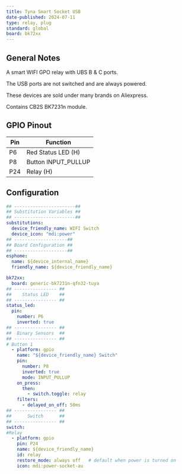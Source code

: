 ```yaml
---
title: Tyna Smart Socket USB
date-published: 2024-07-11
type: relay, plug
standard: global
board: bk72xx
---
```


## General Notes

A smart WIFI GPO relay with UBS B & C ports.

The USB ports are not switched and are always powered.

These devices are sold under many brands on Aliexpress.

Contains CB2S BK7231n module.

## GPIO Pinout

| Pin    | Function                   |
| ------ | -------------------------- |
| P6     | Red Status LED (H)         |
| P8     | Button INPUT_PULLUP        |
| P24    | Relay (H)                  |

## Configuration

```yaml
## -----------------------##
## Substitution Variables ##
## -----------------------##
substitutions:
  device_friendly_name: WIFI Switch
  device_icon: "mdi:power"
## --------------------##
## Board Configuration ##
## --------------------##
esphome:
  name: ${device_internal_name}
  friendly_name: ${device_friendly_name}

bk72xx:
  board: generic-bk7231n-qfn32-tuya
## ---------------- ##
##    Status LED    ##
## ---------------- ##
status_led:
  pin:
    number: P6
    inverted: true
## ---------------- ##
##  Binary Sensors  ##
## ---------------- ##
# Button 1
  - platform: gpio
    name: "${device_friendly_name} Switch"
    pin:
      number: P8
      inverted: true
      mode: INPUT_PULLUP
    on_press:
      then:
        - switch.toggle: relay
    filters:
      - delayed_on_off: 50ms
## ---------------- ##
##      Switch      ##
## ---------------- ##
switch:
#Relay
  - platform: gpio
    pin: P24
    name: ${device_friendly_name}
    id: relay
    restore_mode: always off   # default when power is turned on
    icon: mdi:power-socket-au
```
